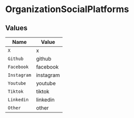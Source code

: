 # OrganizationSocialPlatforms


## Values

| Name        | Value       |
| ----------- | ----------- |
| `X`         | x           |
| `Github`    | github      |
| `Facebook`  | facebook    |
| `Instagram` | instagram   |
| `Youtube`   | youtube     |
| `Tiktok`    | tiktok      |
| `Linkedin`  | linkedin    |
| `Other`     | other       |
